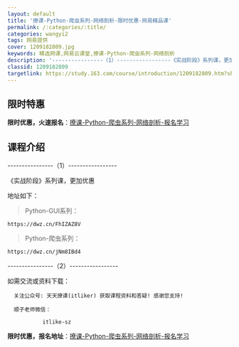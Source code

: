 ```yaml
---
layout: default
title: '撩课-Python-爬虫系列-网络剖析-限时优惠-网易精品课'
permalink: /:categories/:title/
categories: wangyi2
tags: 网易提供
cover: 1209182809.jpg
keywords: 精选网课,网易云课堂,撩课-Python-爬虫系列-网络剖析
description: '----------------（1）-----------------《实战阶段》系列课，更加优惠地址如下：>Pyth'
classid: 1209182809
targetlink: https://study.163.com/course/introduction/1209182809.htm?share=1&shareId=1025206652&utm_campaign=share&utm_medium=iphoneShare&utm_source=&utm_u=1025206652
---
```


## 限时特惠

**限时优惠，火速报名**：[撩课-Python-爬虫系列-网络剖析-报名学习](https://study.163.com/course/introduction/1209182809.htm?share=1&shareId=1025206652&utm_campaign=share&utm_medium=iphoneShare&utm_source=&utm_u=1025206652)

## 课程介绍

----------------（1）-----------------

《实战阶段》系列课，更加优惠

地址如下：

> Python-GUI系列：

    https://dwz.cn/FhIZAZ8V

> Python-爬虫系列：

    https://dwz.cn/jNm8IBd4



----------------（2）-----------------

如需交流或资料下载：

      关注公众号: 天天撩课(itliker) 获取课程资料和答疑! 感谢您支持!

      顺子老师微信：

               itlike-sz

**限时优惠，报名地址**：[撩课-Python-爬虫系列-网络剖析-报名学习](https://study.163.com/course/introduction/1209182809.htm?share=1&shareId=1025206652&utm_campaign=share&utm_medium=iphoneShare&utm_source=&utm_u=1025206652)

